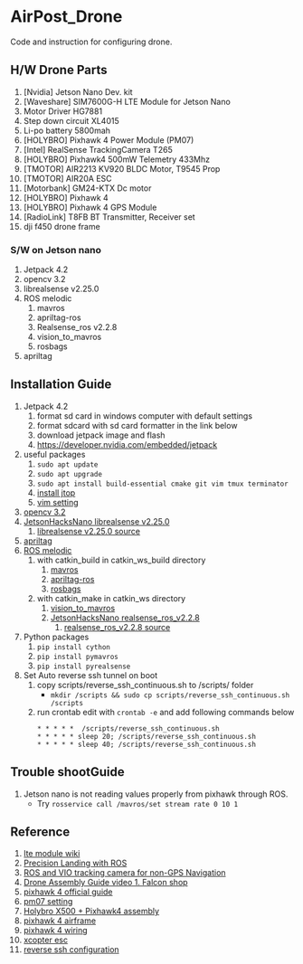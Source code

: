 # AirPost_Drone
Code and instruction for configuring drone.

## H/W Drone Parts

1. [Nvidia] Jetson Nano Dev. kit
2. [Waveshare] SIM7600G-H LTE Module for Jetson Nano
3. Motor Driver HG7881
4. Step down circuit XL4015
5. Li-po battery 5800mah
6. [HOLYBRO] Pixhawk 4 Power Module (PM07)
7. [Intel] RealSense TrackingCamera T265
8. [HOLYBRO] Pixhawk4 500mW Telemetry 433Mhz
9. [TMOTOR] AIR2213 KV920 BLDC Motor, T9545 Prop
10. [TMOTOR] AIR20A ESC
11. [Motorbank] GM24-KTX Dc motor
12. [HOLYBRO] Pixhawk 4
13. [HOLYBRO] Pixhawk 4 GPS Module
14. [RadioLink] T8FB BT Transmitter, Receiver set
15. dji f450 drone frame

### S/W on Jetson nano

1. Jetpack 4.2
2. opencv 3.2
3. librealsense v2.25.0
4. ROS melodic
   1. mavros
   2. apriltag-ros
   3. Realsense_ros v2.2.8
   4. vision_to_mavros
   5. rosbags
5. apriltag

## Installation Guide

1. Jetpack 4.2
   1. format sd card in windows computer with default settings
   2. format sdcard with sd card formatter in the link below
   3. download jetpack image and flash
   4. https://developer.nvidia.com/embedded/jetpack
2. useful packages
   1. ```sudo apt update```
   2. ```sudo apt upgrade```
   3. ```sudo apt install build-essential cmake git vim tmux terminator```
   4. [install jtop](https://github.com/rbonghi/jetson_stats)
   5. [vim setting](https://hyoje420.tistory.com/51)
3. [opencv 3.2](https://github.com/jetsonhacks/buildOpenCVXavier)
4. [JetsonHacksNano librealsense  v2.25.0](https://github.com/JetsonHacksNano/installLibrealsense/tree/vL4T32.2.1)
   1. [librealsense v2.25.0 source](https://github.com/IntelRealSense/librealsense/releases/tag/v2.25.0)
5. [apriltag](https://github.com/AprilRobotics/apriltag)
6. [ROS melodic](http://wiki.ros.org/melodic/Installation/Ubuntu)
   1. with catkin_build in catkin_ws_build directory
      1. [mavros](https://ardupilot.org/dev/docs/ros-install.html#ros-install)
      2. [apriltag-ros](https://github.com/AprilRobotics/apriltag_ros)
      3. [rosbags](https://github.com/ros/ros_comm/tree/melodic-devel)
   2. with catkin_make in catkin_ws directory
      1. [vision_to_mavros](https://github.com/thien94/vision_to_mavros)
      2. [JetsonHacksNano realsense_ros_v2.2.8](https://github.com/JetsonHacksNano/installRealSenseROS/releases/tag/vL4T32.2.1)
         1. [realsense_ros_v2.2.8 source](https://github.com/IntelRealSense/realsense-ros/tree/2.2.8)
7. Python packages
   1. ```pip install cython```
   2. ```pip install pymavros```
   3. ```pip install pyrealsense```
8. Set Auto reverse ssh tunnel on boot
   1. copy scripts/reverse_ssh_continuous.sh to /scripts/ folder
      - ```mkdir /scripts && sudo cp scripts/reverse_ssh_continuous.sh /scripts```
   2. run crontab edit with ```crontab -e``` and add following commands below
      ```
      * * * * *  /scripts/reverse_ssh_continuous.sh
      * * * * * sleep 20; /scripts/reverse_ssh_continuous.sh
      * * * * * sleep 40; /scripts/reverse_ssh_continuous.sh
      ```
   
## Trouble shootGuide
1. Jetson nano is not reading values properly from pixhawk through ROS.
   - Try ```rosservice call /mavros/set stream rate 0 10 1```
## Reference

1. [lte module wiki](https://www.waveshare.com/wiki/SIM7600G-H_4G_for_Jetson_Nano)
2. [Precision Landing with ROS](https://discuss.ardupilot.org/t/precision-landing-with-ros-realsense-t265-camera-and-apriltag-3-part-2-2/51493)
3. [ROS and VIO tracking camera for non-GPS Navigation](https://ardupilot.org/dev/docs/ros-vio-tracking-camera.html)
4. [Drone Assembly Guide video 1. Falcon shop](https://www.youtube.com/watch?v=IdpUYPuSYhE&ab_channel=KoreaFalcon)
5. [pixhawk 4 official guide](https://docs.px4.io/master/ko/getting_started/px4_basic_concepts.html)
6. [pm07 setting](http://www.holybro.com/product/pixhawk-4-power-module-pm07/) 
7. [Holybro X500 + Pixhawk4 assembly](https://docs.px4.io/master/ko/frames_multicopter/holybro_x500_pixhawk4.html)
8. [pixhawk 4 airframe](https://docs.px4.io/master/ko/airframes/airframe_reference.html)
9. [pixhawk 4 wiring](https://docs.px4.io/master/ko/assembly/quick_start_pixhawk4.html#power)
10. [xcopter esc](https://www.youtube.com/watch?v=nJnbSJwq4Uw&t=199s&ab_channel=Dronejang)
11. [reverse ssh configuration](https://system-monitoring.readthedocs.io/en/latest/ssh.html)
